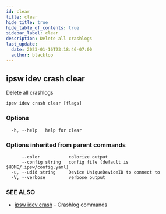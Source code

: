 ```yaml
---
id: clear
title: clear
hide_title: true
hide_table_of_contents: true
sidebar_label: clear
description: Delete all crashlogs
last_update:
  date: 2023-01-16T23:18:46-07:00
  author: blacktop
---
```

## ipsw idev crash clear

Delete all crashlogs

```
ipsw idev crash clear [flags]
```

### Options

```
  -h, --help   help for clear
```

### Options inherited from parent commands

```
      --color           colorize output
      --config string   config file (default is $HOME/.ipsw/config.yaml)
  -u, --udid string     Device UniqueDeviceID to connect to
  -V, --verbose         verbose output
```

### SEE ALSO

* [ipsw idev crash](/docs/cli/ipsw/idev/crash)	 - Crashlog commands

